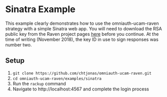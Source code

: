 # Sinatra Example

This example clearly demonstrates how to use the omniauth-ucam-raven strategy with a simple Sinatra web app.
You will need to download the RSA public key from the Raven project pages [here](https://raven.cam.ac.uk/project/keys/) before you continue.
At the time of writing (November 2018), the key ID in use to sign responses was number two.

## Setup

1. `git clone https://github.com/chtjonas/omniauth-ucam-raven.git`
2. `cd omniauth-ucam-raven/examples/sinatra`
3. Run the `rackup` command
4. Navigate to http://localhost:4567 and complete the login process
